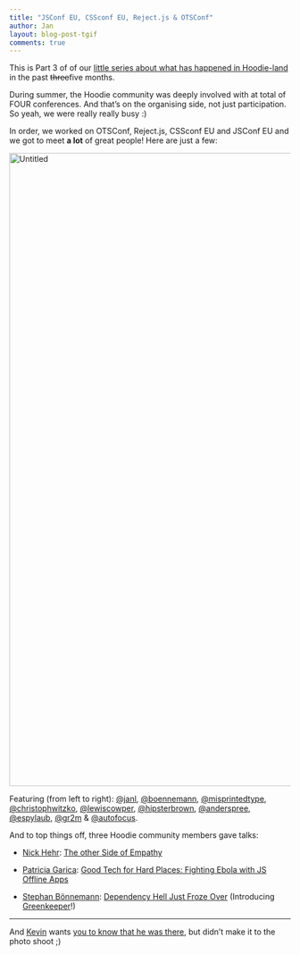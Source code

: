 ```yaml
---
title: "JSConf EU, CSSconf EU, Reject.js & OTSConf"
author: Jan
layout: blog-post-tgif
comments: true
---
```


This is Part 3 of of our [little series about what has happened in Hoodie-land](http://hood.ie/blog/we-have-been-busy.html "We. Have. Been. Busy!") in the past <strike>three</strike>five months.

During summer, the Hoodie community was deeply involved with at total of FOUR conferences. And that’s on the organising side, not just participation. So yeah, we were really really busy :)

In order, we worked on OTSConf, Reject.js, CSSconf EU and JSConf EU and we got to meet **a lot** of great people! Here are just a few:

<a data-flickr-embed="true"  href="https://www.flickr.com/photos/blank22763/21840012061/in/dateposted/" title="Untitled"><img src="https://farm1.staticflickr.com/584/21840012061_84207361b8_h.jpg" width="1600" height="1133" alt="Untitled"></a><script async src="//embedr.flickr.com/assets/client-code.js" charset="utf-8"></script>

Featuring (from left to right): 
[@janl](https://twitter.com/janl), [@boennemann](https://twitter.com/boennemann), [@misprintedtype](https://twitter.com/misprintedtype), [@christophwitzko](https://twitter.com/christophwitzko), [@lewiscowper](https://twitter.com/lewiscowper), [@hipsterbrown](https://twitter.com/hipsterbrown), [@anderspree](https://twitter.com/anderspree), [@espylaub](https://twitter.com/espylaub), [@gr2m](https://twitter.com/gr2m) & [@autofocus](https://twitter.com/autofocus).

And to top things off, three Hoodie community members gave talks:

- [Nick Hehr](https://twitter.com/hipsterbrown): [The other Side of Empathy](https://www.youtube.com/watch?v=6evp7YLDJrg)

- [Patricia Garica](https://twitter.com/patggs): [Good Tech for Hard Places: Fighting Ebola with JS Offline Apps](https://www.youtube.com/watch?v=1sLjWlWvCsc)

- [Stephan Bönnemann](https://twitter.com/boennemann): [Dependency Hell Just Froze Over](https://www.youtube.com/watch?v=PA139CERNbc) (Introducing [Greenkeeper](http://greenkeeper.io)!)

* * *

And [Kevin](https://twitter.com/verpixelt) wants [you to know that he was there](https://twitter.com/verpixelt/status/666370708436557824), but didn’t make it to the photo shoot ;)